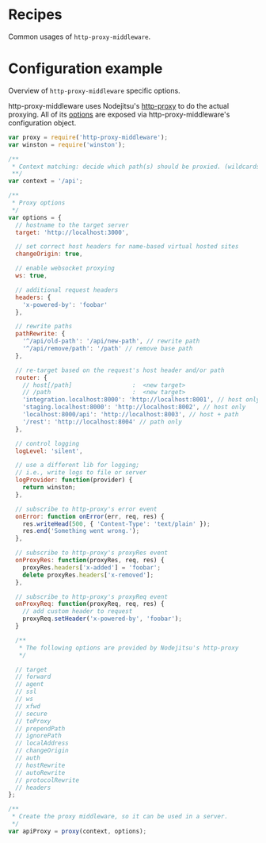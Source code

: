 # Recipes

Common usages of `http-proxy-middleware`.

# Configuration example

Overview of `http-proxy-middleware` specific options.

http-proxy-middleware uses Nodejitsu's [http-proxy](https://github.com/nodejitsu/node-http-proxy) to do the actual proxying. All of its [options](https://github.com/nodejitsu/node-http-proxy#options) are exposed via http-proxy-middleware's configuration object.

```javascript
var proxy = require('http-proxy-middleware');
var winston = require('winston');

/**
 * Context matching: decide which path(s) should be proxied. (wildcards supported)
 **/
var context = '/api';

/**
 * Proxy options
 */
var options = {
  // hostname to the target server
  target: 'http://localhost:3000',

  // set correct host headers for name-based virtual hosted sites
  changeOrigin: true,

  // enable websocket proxying
  ws: true,

  // additional request headers
  headers: {
    'x-powered-by': 'foobar'
  },

  // rewrite paths
  pathRewrite: {
    '^/api/old-path': '/api/new-path', // rewrite path
    '^/api/remove/path': '/path' // remove base path
  },

  // re-target based on the request's host header and/or path
  router: {
    // host[/path]                 :  <new target>
    // /path                       :  <new target>
    'integration.localhost:8000': 'http://localhost:8001', // host only
    'staging.localhost:8000': 'http://localhost:8002', // host only
    'localhost:8000/api': 'http://localhost:8003', // host + path
    '/rest': 'http://localhost:8004' // path only
  },

  // control logging
  logLevel: 'silent',

  // use a different lib for logging;
  // i.e., write logs to file or server
  logProvider: function(provider) {
    return winston;
  },

  // subscribe to http-proxy's error event
  onError: function onError(err, req, res) {
    res.writeHead(500, { 'Content-Type': 'text/plain' });
    res.end('Something went wrong.');
  },

  // subscribe to http-proxy's proxyRes event
  onProxyRes: function(proxyRes, req, res) {
    proxyRes.headers['x-added'] = 'foobar';
    delete proxyRes.headers['x-removed'];
  },

  // subscribe to http-proxy's proxyReq event
  onProxyReq: function(proxyReq, req, res) {
    // add custom header to request
    proxyReq.setHeader('x-powered-by', 'foobar');
  }

  /**
   * The following options are provided by Nodejitsu's http-proxy
   */

  // target
  // forward
  // agent
  // ssl
  // ws
  // xfwd
  // secure
  // toProxy
  // prependPath
  // ignorePath
  // localAddress
  // changeOrigin
  // auth
  // hostRewrite
  // autoRewrite
  // protocolRewrite
  // headers
};

/**
 * Create the proxy middleware, so it can be used in a server.
 */
var apiProxy = proxy(context, options);
```
